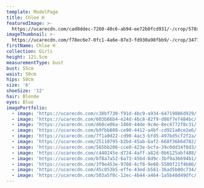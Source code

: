 ```yaml
---
template: ModelPage
title: Chloe H
featuredImage: >-
  https://ucarecdn.com/cad8ddec-7260-40c6-ab94-ee72b0fcd931/-/crop/578x308/0,0/-/preview/
imageThumbnail: >-
  https://ucarecdn.com/f78ec6e7-0fc1-4a6e-87e3-fd930a98fbb9/-/crop/3477x5254/171,0/-/preview/
firstName: Chloe H
collection: Girls
height: 121.5cm
measurementType: bust
bust: 55cm
waist: 50cm
hips: 58cm
size: '6'
shoeSize: '12'
hair: Blonde
eyes: Blue
imagePortfolio:
  - image: 'https://ucarecdn.com/c38bf730-f91d-4bc9-a934-64719886d929/'
  - image: 'https://ucarecdn.com/603b66b4-e24d-4bc8-82f9-d86f7ef484bc/'
  - image: 'https://ucarecdn.com/d60ce06a-1460-44de-9c4e-8ec4772f8c31/'
  - image: 'https://ucarecdn.com/b9fbb808-ce90-4412-a4bf-cd921a0ce2e6/'
  - image: 'https://ucarecdn.com/7f1a0d22-cd90-4ac3-bfd5-497bd5cf2f2a/'
  - image: 'https://ucarecdn.com/25110795-b2bd-45ab-baf2-668f36b6d782/'
  - image: 'https://ucarecdn.com/565bb206-cce0-423e-bcfa-39c0dd34f8d3/'
  - image: 'https://ucarecdn.com/c440245e-d724-4aff-a82d-0b6125abf488/'
  - image: 'https://ucarecdn.com/bf8a7a52-6a73-456d-8d9c-3bf9a36694b1/'
  - image: 'https://ucarecdn.com/3f9e453e-9708-4cf8-9e60-5580f21f4b86/'
  - image: 'https://ucarecdn.com/45c853b5-effe-43ed-b561-36ad5b00c734/'
  - image: 'https://ucarecdn.com/503a5f0c-12ec-4b44-a464-1a5b48d49dfc/'
---
```



